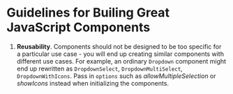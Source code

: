# Guidelines for Builing Great JavaScript Components

1. **Reusability**. Components should not be designed to be too specific for a particular use case - you will end up creating similar components with different use cases. For example, an ordinary `Dropdown` component might end up rewritten as `DropdownSelect`, `DropdownMultiSelect`, `DropdownWithIcons`. Pass in `options` such as *allowMultipleSelection* or *showIcons* instead when initializing the components.
